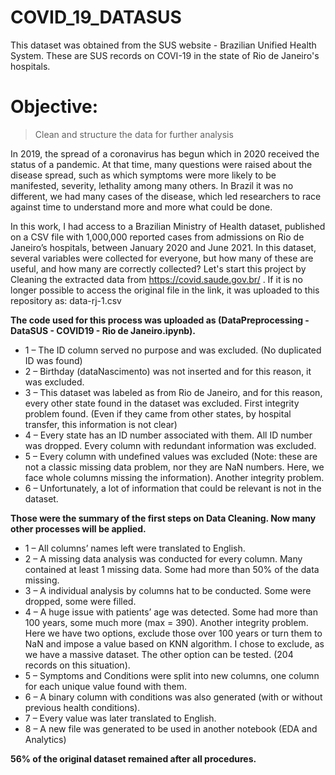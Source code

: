 # COVID_19_DATASUS
This dataset was obtained from the SUS website - Brazilian Unified Health System. These are SUS records on COVI-19 in the state of Rio de Janeiro's hospitals.

# Objective: 
> Clean and structure the data for further analysis

In 2019, the spread of a coronavirus has begun which in 2020 received the status of a pandemic. At that time, many questions were raised about the disease spread, such as which symptoms were more likely to be manifested, severity, lethality among many others. In Brazil it was no different, we had many cases of the disease, which led researchers to race against time to understand more and more what could be done.

In this work, I had access to a Brazilian Ministry of Health dataset, published on a CSV file with 1,000,000 reported cases from admissions on Rio de Janeiro’s hospitals, between January 2020 and June 2021. In this dataset, several variables were collected for everyone, but how many of these are useful, and how many are correctly collected? Let's start this project by Cleaning the extracted data from https://covid.saude.gov.br/ . 
If it is no longer possible to access the original file in the link, it was uploaded to this repository as: data-rj-1.csv

**The code used for this process was uploaded as (DataPreprocessing - DataSUS - COVID19 - Rio de Janeiro.ipynb).**  
-  1 – The ID column served no purpose and was excluded. (No duplicated ID was found)  
-  2 – Birthday (dataNascimento) was not inserted and for this reason, it was excluded.  
-  3 – This dataset was labeled as from Rio de Janeiro, and for this reason, every other state found in the dataset was excluded. First integrity problem found. (Even if they came from other states, by hospital transfer, this information is not clear)  
-  4 – Every state has an ID number associated with them. All ID number was dropped. Every column with redundant information was excluded.   
-  5 – Every column with undefined values was excluded (Note: these are not a classic missing data problem, nor they are NaN numbers. Here, we face whole columns missing the information). Another integrity problem.  
-  6 – Unfortunately, a lot of information that could be relevant is not in the dataset.   

**Those were the summary of the first steps on Data Cleaning. Now many other processes will be applied.**   
-  1 – All columns’ names left were translated to English.  
-  2 – A missing data analysis was conducted for every column. Many contained at least 1 missing data. Some had more than 50% of the data missing.   
-  3 – A individual analysis by columns hat to be conducted. Some were dropped, some were filled.  
-  4 – A huge issue with patients’ age was detected. Some had more than 100 years, some much more (max = 390). Another integrity problem. Here we have two options, exclude those over 100 years or turn them to NaN and impose a value based on KNN algorithm. I chose to exclude, as we have a massive dataset. The other option can be tested. (204 records on this situation).  
-  5 – Symptoms and Conditions were split into new columns, one column for each unique value found with them.   
-  6 – A binary column with conditions was also generated (with or without previous health conditions).  
-  7 – Every value was later translated to English.  
-  8 – A new file was generated to be used in another notebook (EDA and Analytics)  

**56% of the original dataset remained after all procedures.**   
